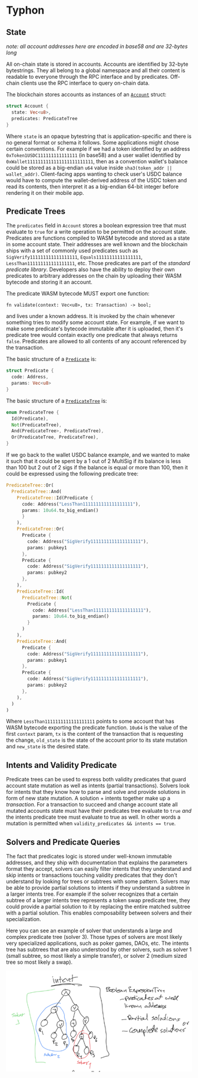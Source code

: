 # Typhon

## State

_note: all account addresses here are encoded in base58 and are 32-bytes long_

All on-chain state is stored in accounts. Accounts are identified by 32-byte bytestrings. They all belong to a global namespace and all their content is readable to everyone through the RPC interface and by predicates. Off-chain clients use the RPC interface to query on-chain data. 

The blockchain stores accounts as instances of an [`Account`](../primitives/src/account.rs) struct:

```rust
struct Account {
  state: Vec<u8>,
  predicates: PredicateTree
}
```

Where `state` is an opaque bytestring that is application-specific and there is no general format or schema it follows. Some applications might chose certain conventions. For example if we had a token identified by an address `0xToken1USDC111111111111111` (in base58) and a user wallet identified by `0xWallet1111111111111111111111111`, then as a convention wallet's balance could be stored as a big-endian `u64` value inside `sha3(token_addr || wallet_addr)`. Client-facing apps wanting to check user's USDC balance would have to compute the wallet-derived address of the USDC token and read its contents, then interpret it as a big-endian 64-bit integer before rendering it on their mobile app.

## Predicate Trees

The `predicates` field in `Account` stores a boolean expression tree that must evaluate to `true` for a write operation to be permitted on the account state. Predicates are functions compiled to WASM bytecode and stored as a state in some account state. Their addresses are well known and the blockchain ships with a set of commonly used predicates such as `SigVerify111111111111111111`, `Equals11111111111111111`, `LessThan111111111111111111`, etc. Those predicates are part of the _standard predicate library_. Developers also have the ability to deploy their own predicates to arbitrary addresses on the chain by uploading their WASM bytecode and storing it an account.

The predicate WASM bytecode MUST export one function:

```
fn validate(context: Vec<u8>, tx: Transaction) -> bool;
```

and lives under a known address. It is invoked by the chain whenever something tries to modify some account state. For example, if we want to make some predicate's bytecode immutable after it is uploaded, then it's predicate tree would contain exactly one predicate that always returns `false`. Predicates are allowed to all contents of any account referenced by the transaction.

The basic structure of a [`Predicate`](../primitives/src/predicate.rs) is:

```rust
struct Predicate {
  code: Address,
  params: Vec<u8>
}
```

The basic structure of a [`PredicateTree`](../primitives/src/predicate.rs) is:

```rust 
enum PredicateTree {
  Id(Predicate),
  Not(PredicateTree),
  And(PredicateTree>, PredicateTree),
  Or(PredicateTree, PredicateTree),
}
```

If we go back to the wallet USDC balance example, and we wanted to make it such that it could be spent by a 1 out of 2 MultiSig if its balance is less than 100 but 2 out of 2 sigs if the balance is equal or more than 100, then it could be expressed using the following predicate tree:

```rust
PredicateTree::Or(
  PredicateTree::And(
    PredicateTree::Id(Predicate {
      code: Address("LessThan1111111111111111111"),
      params: 10u64.to_big_endian()
      }
    ),
    PredicateTree::Or(
      Predicate {
        code: Address("SigVerify1111111111111111111"),
        params: pubkey1
      },
      Predicate {
        code: Address("SigVerify1111111111111111111"),
        params: pubkey2
      }, 
    ),
    PredicateTree::Id(
      PredicateTree::Not(
        Predicate {
          code: Address("LessThan1111111111111111111"),
          params: 10u64.to_big_endian()
        }
      )
    ),
    PredicateTree::And(
      Predicate {
        code: Address("SigVerify1111111111111111111"),
        params: pubkey1
      },
      Predicate {
        code: Address("SigVerify1111111111111111111"),
        params: pubkey2
      }, 
    ),
  )
)
```

Where `LessThan1111111111111111111` points to some account that has WASM bytecode exporting the predicate function. `10u64` is the value of the first `context` param, `tx` is the content of the transaction that is requesting the change, `old_state` is the state of the account prior to its state mutation and `new_state` is the desired state.

## Intents and Validity Predicate

Predicate trees can be used to express both validity predicates that guard account state mutation as well as intents (partial transactions). Solvers look for intents that they know how to parse and solve and provide solutions in form of new state mutation. A solution + intents together make up a _transaction_. For a transaction to succeed and change account state all mutated accounts state must have their predicates tree evaluate to `true` *and* the intents predicate tree must evaluate to true as well. In other words a mutation is permitted when `validity_predicates && intents == true`.

## Solvers and Predicate Queries

The fact that predicates logic is stored under well-known immutable addresses, and they ship with documentation that explains the parameters format they accept, solvers can easily filter intents that they understand and skip intents or transactions touching validity predicates that they don't understand by looking for trees or subtrees with some pattern. Solvers may be able to provide partial solutions to intents if they understand a subtree in a larger intents tree. For example if the solver recognizes that a certain subtree of a larger intents tree represents a token swap predicate tree, they could provide a partial solution to it by replacing the entire matched subtree with a partial solution. This enables composability between solvers and their specialization.

Here you can see an example of solver that understands a large and complex predicate tree (solver 3). Those types of solvers are most likely very specialized applications, such as poker games, DAOs, etc. The intents tree has subtrees that are also understood by other solvers, such as solver 1 (small subtree, so most likely a simple transfer), or solver 2 (medium sized tree so most likely a swap).

![Intents Predicate tree](predicate-tree.png)